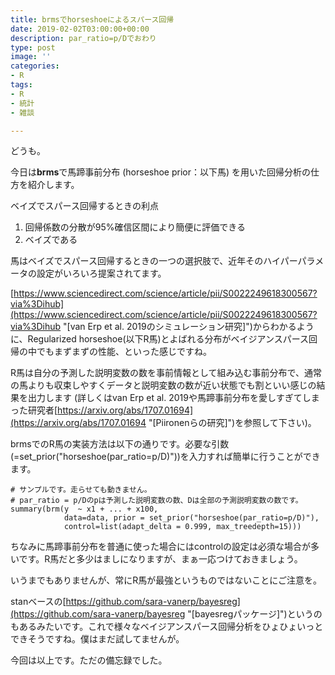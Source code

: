```yaml
---
title: brmsでhorseshoeによるスパース回帰
date: 2019-02-02T03:00:00+00:00
description: par_ratio=p/Dでおわり
type: post
image: ''
categories:
- R
tags:
- R
- 統計
- 雑談

---
```

どうも。     

  

  今日は**brms**で馬蹄事前分布 (horseshoe prior：以下馬) を用いた回帰分析の仕方を紹介します。  

  

ベイズでスパース回帰するときの利点  

1. 回帰係数の分散が95%確信区間により簡便に評価できる
2. ベイズである

    

  馬はベイズでスパース回帰するときの一つの選択肢で、近年そのハイパーパラメータの設定がいろいろ提案されてます。

  [https://www.sciencedirect.com/science/article/pii/S0022249618300567?via%3Dihub](https://www.sciencedirect.com/science/article/pii/S0022249618300567?via%3Dihub "[van Erp et al. 2019のシミュレーション研究]")からわかるように、Regularized horseshoe(以下R馬)とよばれる分布がベイジアンスパース回帰の中でもまずまずの性能、といった感じですね。

  

  R馬は自分の予測した説明変数の数を事前情報として組み込む事前分布で、通常の馬よりも収束しやすくデータと説明変数の数が近い状態でも割といい感じの結果を出力します (詳しくはvan Erp et al. 2019や馬蹄事前分布を愛しすぎてしまった研究者[https://arxiv.org/abs/1707.01694](https://arxiv.org/abs/1707.01694 "[Piironenらの研究]")を参照して下さい)。    

  

  brmsでのR馬の実装方法は以下の通りです。必要な引数(=set_prior("horseshoe(par_ratio=p/D)"))を入力すれば簡単に行うことができます。  

  

  

   

    
    
    # サンプルです。走らせても動きません。
    # par_ratio = p/Dのpは予測した説明変数の数、Dは全部の予測説明変数の数です。
    summary(brm(y  ~ x1 + ... + x100, 
                data=data, prior = set_prior("horseshoe(par_ratio=p/D)"),
                control=list(adapt_delta = 0.999, max_treedepth=15)))
    
    

  ちなみに馬蹄事前分布を普通に使った場合にはcontrolの設定は必須な場合が多いです。R馬だと多少はましになりますが、まぁ一応つけておきましょう。

  いうまでもありませんが、常にR馬が最強というものではないことにご注意を。  

  stanベースの[https://github.com/sara-vanerp/bayesreg](https://github.com/sara-vanerp/bayesreg "[bayesregパッケージ]")というのもあるみたいです。これで様々なベイジアンスパース回帰分析をひょひょいっとできそうですね。僕はまだ試してませんが。

  今回は以上です。ただの備忘録でした。